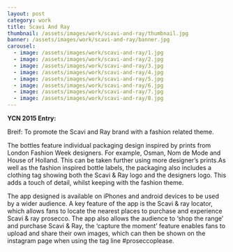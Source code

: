 ```yaml
---
layout: post
category: work
title: Scavi And Ray
thumbnail: /assets/images/work/scavi-and-ray/thumbnail.jpg
banner: /assets/images/work/scavi-and-ray/banner.jpg
carousel:
  - image: /assets/images/work/scavi-and-ray/1.jpg
  - image: /assets/images/work/scavi-and-ray/2.jpg
  - image: /assets/images/work/scavi-and-ray/3.jpg
  - image: /assets/images/work/scavi-and-ray/4.jpg
  - image: /assets/images/work/scavi-and-ray/5.jpg
  - image: /assets/images/work/scavi-and-ray/6.jpg
  - image: /assets/images/work/scavi-and-ray/7.jpg
  - image: /assets/images/work/scavi-and-ray/8.jpg
---
```


<strong>YCN 2015 Entry:</strong>
<p>Breif: To promote the Scavi and Ray brand with a fashion related theme.</p>
<p>The bottles feature individual packaging design inspired by prints from London Fashion Week designers. For example, Osman, Nom de Mode and House of Holland. This can be taken further using more designer’s prints.As well as the fashion inspired bottle labels, the packaging also includes a clothing tag showing both the Scavi & Ray logo and the designers logo. This adds a touch of detail, whilst keeping with the fashion theme.</p>
<p>The app designed is available on iPhones and android devices to be used by a wider audience. A key feature of the app is the Scavi & ray locator, which allows fans to locate the nearest places to purchase and experience Scavi & ray prosecco. The app also allows the audience to ‘shop the range’ and purchase Scavi & Ray, the ‘capture the moment’ feature enables fans to upload and share their own images, which can then be shown on the instagram page when using the tag line #proseccoplease.</p>
